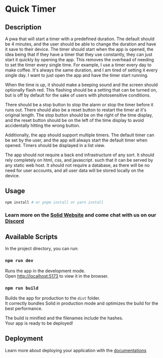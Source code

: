 # Quick Timer

## Description

A pwa that will start a timer with a predefined duration. The default should be 4 minutes, and the user should be able to change the duration and have it save to their device. The timer should start when the app is opened, the idea being that if they have a timer that they use constantly, they can just start it quickly by opening the app. This removes the overhead of needing to set the timer every single time. For example, I use a timer every day to make coffee. It's always the same duration, and I am tired of setting it every single day. I want to just open the app and have the timer start running.

When the time is up, it should make a beeping sound and the screen should optionally flash red. This flashing should be a setting that can be turned on, but is off by default for the sake of users with photosensitive conditions.

There should be a stop button to stop the alarm or stop the timer before it runs out. There should also be a reset button to restart the timer at it's original length. The stop button should be on the right of the time display, and the reset button should be on the left of the time display to avoid accidentally hitting the wrong button.

Additionally, the app should support multiple timers. The default timer can be set by the user, and the app will always start the default timer when opened. Timers should be displayed in a list view.

The app should not require a back end infrastructure of any sort. It should rely completely on html, css, and javascript. such that it can be served by any static web host. It should not require a database, as there will be no need for user accounts, and all user data will be stored locally on the device.

## Usage

```bash
npm install # or pnpm install or yarn install
```

### Learn more on the [Solid Website](https://solidjs.com) and come chat with us on our [Discord](https://discord.com/invite/solidjs)

## Available Scripts

In the project directory, you can run:

### `npm run dev`

Runs the app in the development mode.\
Open [http://localhost:5173](http://localhost:5173) to view it in the browser.

### `npm run build`

Builds the app for production to the `dist` folder.\
It correctly bundles Solid in production mode and optimizes the build for the best performance.

The build is minified and the filenames include the hashes.\
Your app is ready to be deployed!

## Deployment

Learn more about deploying your application with the [documentations](https://vitejs.dev/guide/static-deploy.html)
